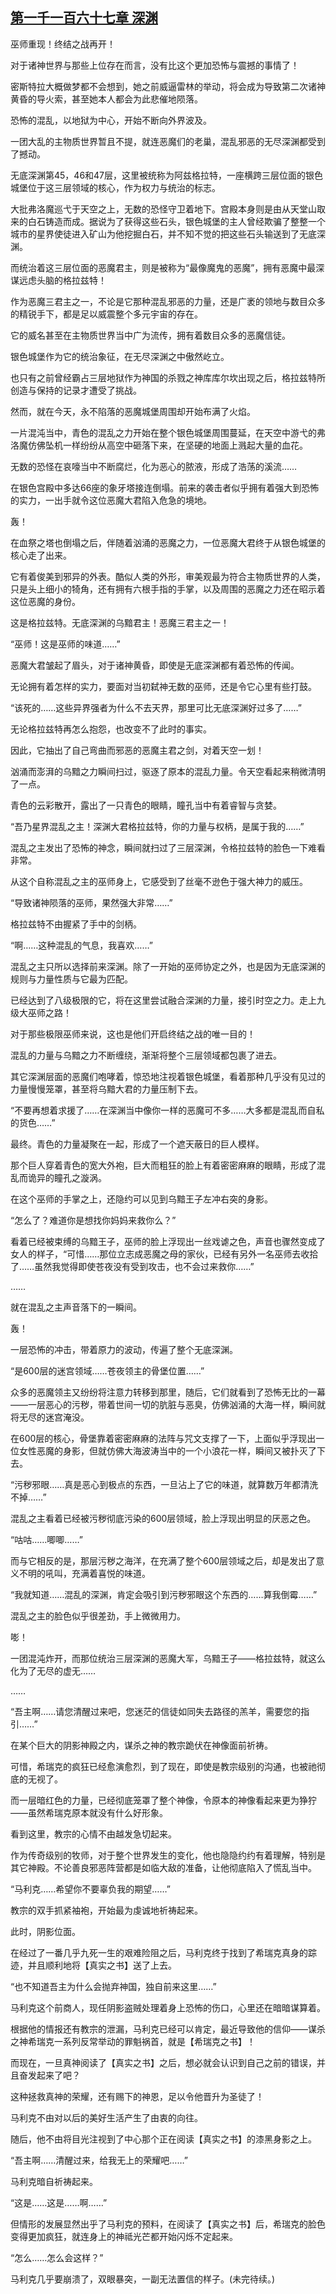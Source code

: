 ## [第一千一百六十七章 深渊](https://www.xxbiquge.com/11_11222/9064739.html)
<!--go-->

  巫师重现！终结之战再开！

  对于诸神世界与那些上位存在而言，没有比这个更加恐怖与震撼的事情了！

  密斯特拉大概做梦都不会想到，她之前威逼雷林的举动，将会成为导致第二次诸神黄昏的导火索，甚至她本人都会为此悲催地陨落。

  恐怖的混乱，以地狱为中心，开始不断向外界波及。

  一团大乱的主物质世界暂且不提，就连恶魔们的老巢，混乱邪恶的无尽深渊都受到了撼动。

  无底深渊第45，46和47层，这里被统称为阿兹格拉特，一座横跨三层位面的银色城堡位于这三层领域的核心，作为权力与统治的标志。

  大批弗洛魔巡弋于天空之上，无数的恐怪守卫着地下。宫殿本身则是由从天堂山取来的白石铸造而成。据说为了获得这些石头，银色城堡的主人曾经欺骗了整整一个城市的星界使徒进入矿山为他挖掘白石，并不知不觉的把这些石头输送到了无底深渊。

  而统治着这三层位面的恶魔君主，则是被称为“最像魔鬼的恶魔”，拥有恶魔中最深谋远虑头脑的格拉兹特！

  作为恶魔三君主之一，不论是它那种混乱邪恶的力量，还是广袤的领地与数目众多的精锐手下，都是足以威震整个多元宇宙的存在。

  它的威名甚至在主物质世界当中广为流传，拥有着数目众多的恶魔信徒。

  银色城堡作为它的统治象征，在无尽深渊之中傲然屹立。

  也只有之前曾经霸占三层地狱作为神国的杀戮之神库库尔坎出现之后，格拉兹特所创造与保持的记录才遭受了挑战。

  然而，就在今天，永不陷落的恶魔城堡周围却开始布满了火焰。

  一片混沌当中，青色的混乱之力开始在整个银色城堡周围蔓延，在天空中游弋的弗洛魔仿佛坠机一样纷纷从高空中砸落下来，在坚硬的地面上溅起大量的血花。

  无数的恐怪在哀嚎当中不断腐烂，化为恶心的脓液，形成了浩荡的溪流……

  在银色宫殿中多达66座的象牙塔接连倒塌。前来的袭击者似乎拥有着强大到恐怖的实力，一出手就令这位恶魔大君陷入危急的境地。

  轰！

  在血祭之塔也倒塌之后，伴随着汹涌的恶魔之力，一位恶魔大君终于从银色城堡的核心走了出来。

  它有着俊美到邪异的外表。酷似人类的外形，审美观最为符合主物质世界的人类，只是头上细小的犄角，还有拥有六根手指的手掌，以及周围的恶魔之力还在昭示着这位恶魔的身份。

  这是格拉兹特。无底深渊的乌黯君主！恶魔三君主之一！

  “巫师！这是巫师的味道……”

  恶魔大君皱起了眉头，对于诸神黄昏，即使是无底深渊都有着恐怖的传闻。

  无论拥有着怎样的实力，要面对当初弑神无数的巫师，还是令它心里有些打鼓。

  “该死的……这些异界强者为什么不去天界，那里可比无底深渊好过多了……”

  无论格拉兹特再怎么抱怨，也改变不了此时的事实。

  因此，它抽出了自己弯曲而邪恶的恶魔主君之剑，对着天空一划！

  汹涌而澎湃的乌黯之力瞬间扫过，驱逐了原本的混乱力量。令天空看起来稍微清明了一点。

  青色的云彩散开，露出了一只青色的眼睛，瞳孔当中有着睿智与贪婪。

  “吾乃星界混乱之主！深渊大君格拉兹特，你的力量与权柄，是属于我的……”

  混乱之主发出了恐怖的神念，瞬间就扫过了三层深渊，令格拉兹特的脸色一下难看非常。

  从这个自称混乱之主的巫师身上，它感受到了丝毫不逊色于强大神力的威压。

  “导致诸神陨落的巫师，果然强大非常……”

  格拉兹特不由握紧了手中的剑柄。

  “啊……这种混乱的气息，我喜欢……”

  混乱之主只所以选择前来深渊。除了一开始的巫师协定之外，也是因为无底深渊的规则与力量性质与它最为匹配。

  已经达到了八级极限的它，将在这里尝试融合深渊的力量，接引时空之力。走上九级大巫师之路！

  对于那些极限巫师来说，这也是他们开启终结之战的唯一目的！

  混乱的力量与乌黯之力不断缠绕，渐渐将整个三层领域都包裹了进去。

  其它深渊层面的恶魔们咆哮着，惊恐地注视着银色城堡，看着那种几乎没有见过的力量慢慢笼罩，甚至将乌黯大君的力量压制下去。

  “不要再想着求援了……在深渊当中像你一样的恶魔可不多……大多都是混乱而自私的货色……”

  最终。青色的力量凝聚在一起，形成了一个遮天蔽日的巨人模样。

  那个巨人穿着青色的宽大外袍，巨大而粗狂的脸上有着密密麻麻的眼睛，形成了混乱而诡异的瞳孔之漩涡。

  在这个巫师的手掌之上，还隐约可以见到乌黯王子左冲右突的身影。

  “怎么了？难道你是想找你妈妈来救你么？”

  看着已经被束缚的乌黯王子，巫师的脸上浮现出一丝戏谑之色，声音也骤然变成了女人的样子，“可惜……那位立志成恶魔之母的家伙，已经有另外一名巫师去收拾了……虽然我觉得即使苍夜没有受到攻击，也不会过来救你……”

  ……

  就在混乱之主声音落下的一瞬间。

  轰！

  一层恐怖的冲击，带着原力的波动，传遍了整个无底深渊。

  “是600层的迷宫领域……苍夜领主的骨堡位置……”

  众多的恶魔领主又纷纷将注意力转移到那里，随后，它们就看到了恐怖无比的一幕——一层恶心的污秽，带着世间一切的肮脏与恶臭，仿佛汹涌的大海一样，瞬间就将无尽的迷宫淹没。

  在600层的核心，骨堡靠着密密麻麻的法阵与咒文支撑了一下，上面似乎浮现出一位女性恶魔的身影，但就仿佛大海波涛当中的一个小浪花一样，瞬间又被扑灭了下去。

  “污秽邪眼……真是恶心到极点的东西，一旦沾上了它的味道，就算数万年都清洗不掉……”

  混乱之主看着已经被污秽彻底污染的600层领域，脸上浮现出明显的厌恶之色。

  “咕咕……唧唧……”

  而与它相反的是，那层污秽之海洋，在充满了整个600层领域之后，却是发出了意义不明的吼叫，充满着喜悦的味道。

  “我就知道……混乱的深渊，肯定会吸引到污秽邪眼这个东西的……算我倒霉……”

  混乱之主的脸色似乎很差劲，手上微微用力。

  嘭！

  一团混沌炸开，而那位统治三层深渊的恶魔大军，乌黯王子——格拉兹特，就这么化为了无尽的虚无……

  ……

  “吾主啊……请您清醒过来吧，您迷茫的信徒如同失去路径的羔羊，需要您的指引……”

  在某个巨大的阴影神殿之内，谋杀之神的教宗跪伏在神像面前祈祷。

  可惜，希瑞克的疯狂已经愈演愈烈，到了现在，即使是教宗级别的沟通，也被祂彻底的无视了。

  而一层暗红色的力量，已经彻底笼罩了整个神像，令原本的神像看起来更为狰狞——虽然希瑞克原本就没有什么好形象。

  看到这里，教宗的心情不由越发急切起来。

  作为传奇级别的牧师，对于整个世界发生的变化，他也隐隐约约有着理解，特别是其它神殿。不论善良邪恶阵营都是如临大敌的准备，让他彻底陷入了慌乱当中。

  “马利克……希望你不要辜负我的期望……”

  教宗的双手抓紧袖袍，开始最为虔诚地祈祷起来。

  此时，阴影位面。

  在经过了一番几乎九死一生的艰难险阻之后，马利克终于找到了希瑞克真身的踪迹，并且顺利地将【真实之书】送了上去。

  “也不知道吾主为什么会抛弃神国，独自前来这里……”

  马利克这个前商人，现任阴影盗贼处理着身上恐怖的伤口，心里还在暗暗谋算着。

  根据他的情报还有教宗的泄漏，马利克已经可以肯定，最近导致他的信仰——谋杀之神希瑞克一系列反常举动的罪魁祸首，就是【希瑞克之书】！

  而现在，一旦真神阅读了【真实之书】之后，想必就会认识到自己之前的错误，并且奋发起来了吧？

  这种拯救真神的荣耀，还有赐下的神恩，足以令他晋升为圣徒了！

  马利克不由对以后的美好生活产生了由衷的向往。

  随后，他不由将目光注视到了中心那个正在阅读【真实之书】的漆黑身影之上。

  “吾主啊……清醒过来，给我无上的荣耀吧……”

  马利克暗自祈祷起来。

  “这是……这是……啊……”

  但情形的发展显然出乎了马利克的预料，在阅读了【真实之书】后，希瑞克的脸色变得更加疯狂，就连身上的神祗光芒都开始闪烁不定起来。

  “怎么……怎么会这样？”

  马利克几乎要崩溃了，双眼暴突，一副无法置信的样子。(未完待续。)<!--over-->
